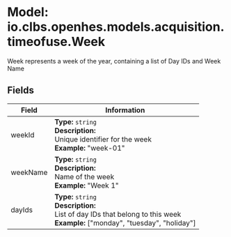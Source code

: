 # Model: io.clbs.openhes.models.acquisition.timeofuse.Week

Week represents a week of the year, containing a list of Day IDs and Week Name

## Fields

| Field | Information |
| --- | --- |
| weekId | <b>Type:</b> `string`<br><b>Description:</b><br>Unique identifier for the week<br><b>Example:</b> "week-01" |
| weekName | <b>Type:</b> `string`<br><b>Description:</b><br>Name of the week<br><b>Example:</b> "Week 1" |
| dayIds | <b>Type:</b> `string`<br><b>Description:</b><br>List of day IDs that belong to this week<br><b>Example:</b> ["monday", "tuesday", "holiday"] |

